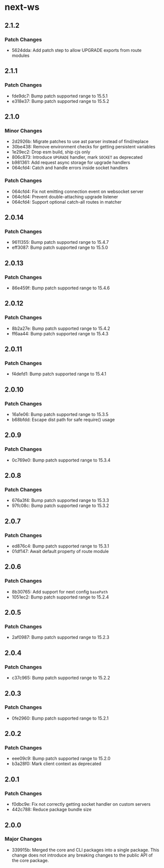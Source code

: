 # next-ws

## 2.1.2

### Patch Changes

- 5624dda: Add patch step to allow UPGRADE exports from route modules

## 2.1.1

### Patch Changes

- fde9dc7: Bump patch supported range to 15.5.1
- e318e37: Bump patch supported range to 15.5.2

## 2.1.0

### Minor Changes

- 2d2926b: Migrate patches to use ast parser instead of find/replace
- 30be438: Remove environment checks for getting persistent variables
- 1e29ec2: Drop esm build, ship cjs only
- 806c873: Introduce `UPGRADE` handler, mark `SOCKET` as deprecated
- b981361: Add request async storage for upgrade handlers
- 064cfd4: Catch and handle errors inside socket handlers

### Patch Changes

- 064cfd4: Fix not emitting connection event on websocket server
- 064cfd4: Prevent double-attaching upgrade listener
- 064cfd4: Support optional catch-all routes in matcher

## 2.0.14

### Patch Changes

- 9611355: Bump patch supported range to 15.4.7
- eff3087: Bump patch supported range to 15.5.0

## 2.0.13

### Patch Changes

- 86e459f: Bump patch supported range to 15.4.6

## 2.0.12

### Patch Changes

- 8b2a27e: Bump patch supported range to 15.4.2
- ff6aa44: Bump patch supported range to 15.4.3

## 2.0.11

### Patch Changes

- f4defd1: Bump patch supported range to 15.4.1

## 2.0.10

### Patch Changes

- 16a1e06: Bump patch supported range to 15.3.5
- b68bfdd: Escape dist path for safe require() usage

## 2.0.9

### Patch Changes

- 0c769e0: Bump patch supported range to 15.3.4

## 2.0.8

### Patch Changes

- 676a3f4: Bump patch supported range to 15.3.3
- 97fc08c: Bump patch supported range to 15.3.2

## 2.0.7

### Patch Changes

- ed876c4: Bump patch supported range to 15.3.1
- 01df147: Await default property of route module

## 2.0.6

### Patch Changes

- 8b30765: Add support for next config `basePath`
- 1051ec2: Bump patch supported range to 15.2.4

## 2.0.5

### Patch Changes

- 2af0987: Bump patch supported range to 15.2.3

## 2.0.4

### Patch Changes

- c37c965: Bump patch supported range to 15.2.2

## 2.0.3

### Patch Changes

- 0fe2960: Bump patch supported range to 15.2.1

## 2.0.2

### Patch Changes

- eee09c9: Bump patch supported range to 15.2.0
- b3a28f0: Mark client context as deprecated

## 2.0.1

### Patch Changes

- f0dbc9e: Fix not correctly getting socket handler on custom servers
- 442c788: Reduce package bundle size

## 2.0.0

### Major Changes

- 339915b: Merged the core and CLI packages into a single package. This change does not introduce any breaking changes to the public API of the core package.
